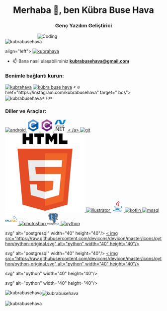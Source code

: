 
<h1 align="center">Merhaba 👋, ben Kübra Buse Hava</h1>
<h3 align="center">Genç Yazılım Geliştirici</h3>
<img align="right" alt="Coding" width="400" src="https://media.tenor.com/S59bPkT0pqcAAAAC/programming.gif>

<p align="left"> <img src="https ://komarev.com/ghpvc/?username=kubrabusehava&label=Profile%20views&color=0e75b6&style=flat" alt="kubrabusehava" /> </p> <p

align="left"> <a href="https:// twitter.com/kubrahava" target="blank"><img src="https://img.shields.io/twitter/follow/kubrahava?logo=twitter&style=for-the-badge" alt="kubrahava" /> </a> </p>

- 📫 Bana nasıl ulaşabilirsiniz **kubrabusehava@gmail.com**

<h3 align="left">Benimle bağlantı kurun:</h3>
<p align="left">
<a href="https://twitter.com/kubrahava" target="blank"><img align="center" src="https://raw.githubusercontent.com/rahuldkjain/github-profile-readme-generator /master/src/images/icons/Social/twitter.svg" alt="kubrahava" height="30" width="40" /></a>
<a href="https://linkedin.com/in /kübra buse hava" target="blank"><img align="center" src="https://raw.githubusercontent.com/rahuldkjain/github-profile-readme-generator/master/src/images/icons/Social /linked-in-alt.svg" alt="kübra buse hava" height="30" width="40" /></a> <
a href="https://instagram.com/kubrabusehava" target=" boş"><img align="center" src="https://raw.githubusercontent.com/rahuldkjain/github-profile-readme-generator/master/src/images/icons/Social/instagram.svg" alt="kubrabusehava" height="30" width="40" />< /a>
</p>

<h3 align="left">Diller ve Araçlar:</h3>
<p align="left"> <a href="https://developer.android.com" target="_blank" rel="noreferrer"> <img src="https://raw.githubusercontent.com/devicons /devicon/master/icons/android/android-original-wordmark.svg" alt="android" width="40" height="40"/> </a> <a href="https://www.cprogramming .com/" target="_blank" rel="noreferrer"> <img src="https://raw.githubusercontent.com/devicons/devicon/master/icons/c/c-original.svg" alt="c " width="40" height="40"/> </a> <a href="https://www.w3schools.com/cs/" target="_blank" rel="noreferrer"> <img src="https://raw.githubusercontent.com/devicons/devicon/master/icons/csharp/csharp-original.svg" alt=" csharp" width="40" height="40"/> </a> <a href="https://dotnet.microsoft.com/" target="_blank" rel="noreferrer"> <img src=" https://raw.githubusercontent.com/devicons/devicon/master/icons/dot-net/dot-net-original-wordmark.svg" alt="dotnet" width="40" height="40"/> < /a> <a href="https://git-scm.com/" target="_blank" rel="noreferrer"> <img src="https://www.vectorlogo.zone/logos/git-scm /git-scm-simgesi.svg" alt="git" width="40" height="40"/> </a> <a href="https://www.w3.org/html/" target="_blank" rel="noreferrer "> <img src="https://raw.githubusercontent.com/devicons/devicon/master/icons/html5/html5-original-wordmark.svg" alt="html5" genişlik="40" yükseklik="40" /> </a> <a href="https://www.adobe.com/in/products/illustrator.html" target="_blank" rel="noreferrer"> <img src="https://www .vectorlogo.zone/logos/adobe_illustrator/adobe_illustrator-icon.svg" alt="illustrator" width="40" height="40"/> </a> <a href="https://www.java.com" target="_blank" rel="noreferrer"> <img src="https://raw.githubusercontent.com/devicons/devicon/master/icons/java/java-original.svg" alt="java" genişliği ="40" height="40"/> </a> <a href="https://kotlinlang.org" target="_blank" rel="noreferrer"> <img src="https://www. vectorlogo.zone/logos/kotlinlang/kotlinlang-icon.svg" alt="kotlin" width="40" height="40"/> </a> <a href="https://www.microsoft.com/ en-us/sql-server" target="_blank" rel="noreferrer"> <img src="https://www.svgrepo.com/show/303229/microsoft-sql-server-logo.svg" alt="mssql" width="40" height="40"/> </a> <a href="https://www.mysql.com/" target="_blank" rel="noreferrer"> <img src="https://raw.githubusercontent.com/devicons/devicon/master/icons/mysql/mysql-original-wordmark.svg" alt="mysql" width="40" height="40"/> </a> <a href="https://www.photoshop.com/en" target="_blank" rel="noreferrer"> <img src="https://raw.githubusercontent.com/devicons/devicon /master/icons/photoshop/photoshop-line.svg" alt="photoshop" width="40" height="40"/> </a> <a href="https://www.postgresql.org" target="_blank" rel="noreferrer"> <img src="https://raw.githubusercontent.com/devicons/devicon/master/icons/postgresql/postgresql-original-wordmark.svg" alt="postgresql " width="40" height="40"/> </a> <a href="https://www.python.org" target="_blank" rel="noreferrer"> <img src="https: //raw.githubusercontent.com/devicons/devicon/master/icons/python/python-original.svg" alt="python" width="40" height="40"/> </a> </p>svg" alt="postgresql" width="40" height="40"/> </a> <a href="https://www.python.org" target="_blank" rel="noreferrer"> < img src="https://raw.githubusercontent.com/devicons/devicon/master/icons/python/python-original.svg" alt="python" width="40" height="40"/> </a > </p>svg" alt="postgresql" width="40" height="40"/> </a> <a href="https://www.python.org" target="_blank" rel="noreferrer"> < img src="https://raw.githubusercontent.com/devicons/devicon/master/icons/python/python-original.svg" alt="python" width="40" height="40"/> </a > </p>svg" alt="python" width="40" height="40"/> </a> </p>svg" alt="python" width="40" height="40"/> </a> </p>

<p><img align="left" src="https://github-readme-stats.vercel.app/api/top-langs?username=kubrabusehava&show_icons=true&locale=en&layout=compact" alt="kubrabusehava" /> </p>

<p> <img align="center" src="https://github-readme-stats.vercel.app/api?username=kubrabusehava&show_icons=true&locale=en" alt="kubrabusehava" /> </p>

<p><img align="center" src="https://github-readme-streak-stats.herokuapp.com/?user=kubrabusehava&" alt="kubrabusehava" /></p>
